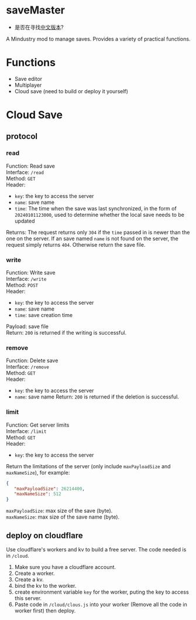 # saveMaster

 - 是否在寻找[中文版本](./readme.zh_cn.md)?

A Mindustry mod to manage saves. Provides a variety of practical functions.

# Functions
 
 - Save editor
 - Multiplayer
 - Cloud save (need to build or deploy it yourself)

# Cloud Save
## protocol
### read
Function: Read save  
Interface: `/read`  
Method: `GET`  
Header:

 - `key`: the key to access the server
 - `name`: save name
 - `time`: The time when the save was last synchronized, in the form of `20240101123000`, used to determine whether the local save needs to be updated

Returns: The request returns only `304` if the `time` passed in is newer than the one on the server.  If an save named `name` is not found on the server, the request simply returns `404`.  Otherwise return the save file.  
### write
Function: Write save  
Interface: `/write`  
Method: `POST`  
Header:

 - `key`: the key to access the server
 - `name`: save name
 - `time`: save creation time

Payload: save file  
Return: `200` is returned if the writing is successful.  
### remove
Function: Delete save  
Interface: `/remove`  
Method: `GET`  
Header:

 - `key`: the key to access the server
 - `name`: save name
Return: `200` is returned if the deletion is successful.  
### limit
Function: Get server limits  
Interface: `/limit`  
Method: `GET`  
Header:

 - `key`: the key to access the server

Return the limitations of the server (only include `maxPayloadSize` and `maxNameSize`), for example:

 ```json
{
    "maxPayloadSize": 26214400,
    "maxNameSize": 512
}
```

`maxPayloadSize`: max size of the save (byte).  
`maxNameSize`: max size of the save name (byte).

## deploy on cloudflare
Use cloudflare's workers and kv to build a free server.  The code needed is in `/cloud`.  

1. Make sure you have a cloudflare account.
2. Create a worker.
3. Create a kv.
4. bind the kv to the worker.
5. create environment variable `key` for the worker, puting the key to access this server.
6. Paste code in `/cloud/clous.js` into your worker (Remove all the code in worker first) then deploy.